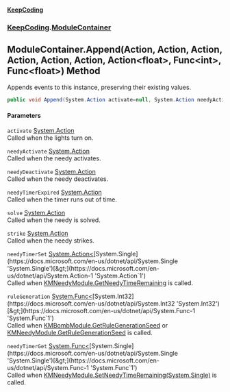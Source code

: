 #### [KeepCoding](index.md 'index')
### [KeepCoding](KeepCoding.md 'KeepCoding').[ModuleContainer](ModuleContainer.md 'KeepCoding.ModuleContainer')
## ModuleContainer.Append(Action, Action, Action, Action, Action, Action, Action&lt;float&gt;, Func&lt;int&gt;, Func&lt;float&gt;) Method
Appends events to this instance, preserving their existing values.  
```csharp
public void Append(System.Action activate=null, System.Action needyActivate=null, System.Action needyDeactivate=null, System.Action needyTimerExpired=null, System.Action solve=null, System.Action strike=null, System.Action<float> needyTimerSet=null, System.Func<int> ruleGeneration=null, System.Func<float> needyTimerGet=null);
```
#### Parameters
<a name='KeepCoding.ModuleContainer.Append(System.Action.System.Action.System.Action.System.Action.System.Action.System.Action.System.Action.float..System.Func.int..System.Func.float.).activate'></a>
`activate` [System.Action](https://docs.microsoft.com/en-us/dotnet/api/System.Action 'System.Action')  
Called when the lights turn on.
  
<a name='KeepCoding.ModuleContainer.Append(System.Action.System.Action.System.Action.System.Action.System.Action.System.Action.System.Action.float..System.Func.int..System.Func.float.).needyActivate'></a>
`needyActivate` [System.Action](https://docs.microsoft.com/en-us/dotnet/api/System.Action 'System.Action')  
Called when the needy activates.
  
<a name='KeepCoding.ModuleContainer.Append(System.Action.System.Action.System.Action.System.Action.System.Action.System.Action.System.Action.float..System.Func.int..System.Func.float.).needyDeactivate'></a>
`needyDeactivate` [System.Action](https://docs.microsoft.com/en-us/dotnet/api/System.Action 'System.Action')  
Called when the needy deactivates.
  
<a name='KeepCoding.ModuleContainer.Append(System.Action.System.Action.System.Action.System.Action.System.Action.System.Action.System.Action.float..System.Func.int..System.Func.float.).needyTimerExpired'></a>
`needyTimerExpired` [System.Action](https://docs.microsoft.com/en-us/dotnet/api/System.Action 'System.Action')  
Called when the timer runs out of time.
  
<a name='KeepCoding.ModuleContainer.Append(System.Action.System.Action.System.Action.System.Action.System.Action.System.Action.System.Action.float..System.Func.int..System.Func.float.).solve'></a>
`solve` [System.Action](https://docs.microsoft.com/en-us/dotnet/api/System.Action 'System.Action')  
Called when the needy is solved.
  
<a name='KeepCoding.ModuleContainer.Append(System.Action.System.Action.System.Action.System.Action.System.Action.System.Action.System.Action.float..System.Func.int..System.Func.float.).strike'></a>
`strike` [System.Action](https://docs.microsoft.com/en-us/dotnet/api/System.Action 'System.Action')  
Called when the needy strikes.
  
<a name='KeepCoding.ModuleContainer.Append(System.Action.System.Action.System.Action.System.Action.System.Action.System.Action.System.Action.float..System.Func.int..System.Func.float.).needyTimerSet'></a>
`needyTimerSet` [System.Action&lt;](https://docs.microsoft.com/en-us/dotnet/api/System.Action-1 'System.Action`1')[System.Single](https://docs.microsoft.com/en-us/dotnet/api/System.Single 'System.Single')[&gt;](https://docs.microsoft.com/en-us/dotnet/api/System.Action-1 'System.Action`1')  
Called when [KMNeedyModule.GetNeedyTimeRemaining](https://docs.microsoft.com/en-us/dotnet/api/KMNeedyModule.GetNeedyTimeRemaining 'KMNeedyModule.GetNeedyTimeRemaining') is called.
  
<a name='KeepCoding.ModuleContainer.Append(System.Action.System.Action.System.Action.System.Action.System.Action.System.Action.System.Action.float..System.Func.int..System.Func.float.).ruleGeneration'></a>
`ruleGeneration` [System.Func&lt;](https://docs.microsoft.com/en-us/dotnet/api/System.Func-1 'System.Func`1')[System.Int32](https://docs.microsoft.com/en-us/dotnet/api/System.Int32 'System.Int32')[&gt;](https://docs.microsoft.com/en-us/dotnet/api/System.Func-1 'System.Func`1')  
Called when [KMBombModule.GetRuleGenerationSeed](https://docs.microsoft.com/en-us/dotnet/api/KMBombModule.GetRuleGenerationSeed 'KMBombModule.GetRuleGenerationSeed') or [KMNeedyModule.GetRuleGenerationSeed](https://docs.microsoft.com/en-us/dotnet/api/KMNeedyModule.GetRuleGenerationSeed 'KMNeedyModule.GetRuleGenerationSeed') is called.
  
<a name='KeepCoding.ModuleContainer.Append(System.Action.System.Action.System.Action.System.Action.System.Action.System.Action.System.Action.float..System.Func.int..System.Func.float.).needyTimerGet'></a>
`needyTimerGet` [System.Func&lt;](https://docs.microsoft.com/en-us/dotnet/api/System.Func-1 'System.Func`1')[System.Single](https://docs.microsoft.com/en-us/dotnet/api/System.Single 'System.Single')[&gt;](https://docs.microsoft.com/en-us/dotnet/api/System.Func-1 'System.Func`1')  
Called when [KMNeedyModule.SetNeedyTimeRemaining(System.Single)](https://docs.microsoft.com/en-us/dotnet/api/KMNeedyModule.SetNeedyTimeRemaining#KMNeedyModule_SetNeedyTimeRemaining_System_Single_ 'KMNeedyModule.SetNeedyTimeRemaining(System.Single)') is called.
  
